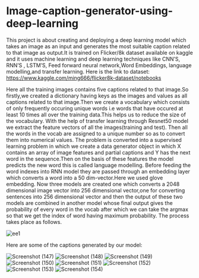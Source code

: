 # Image-caption-generator-using-deep-learning

This project is about creating and deploying a deep learning model which takes an image as an
input and generates the most suitable caption related to that image as output.It is trained on
Flicker/8k dataset available on kaggle and it uses machine learning and deep learning
techniques like CNN’S, RNN’S , LSTM’S, Feed forward neural network,Word Embeddings,
language modelling,and transfer learning.
Here is the link to dataset:
https://www.kaggle.com/ming666/flicker8k-dataset/notebooks

Here all the training images contains five captions related to that image.So firstly,we created a dictionary having keys as the images and values as all captions related to that image.Then we create a vocabulary which consists of only frequently occuring unique words i.e words that have occured at least 10 times all over the training data.This helps us to reduce the size of the vocabulary.
With the help of transfer learning through Resnet50 model we extract the feature vectors of all the images(training and test).
Then all the words in the vocab are assigned to a unique number so as to convert them into numerical values.
The problem is converted into a supervised learning problem in which we create a data generator object in which X contains an array of image features and partial captions and Y has the next word in the sequence.Then on the basis of these features the model predicts the new word this is called language modelling.
Before feeding the word indexes into RNN model they are passed through an embedding layer which converts a word into a 50 dim-vector.Here we used glove embedding.
Now three models are created one which converts a 2048 dimensional image vector into 256 dimensional vector,one for converting sentences into 256 dimensional vector and then the output of these two models are combined in another model whose final output gives the probability of every word in the vocab after which we can take the argmax so that we get the index of word having maximum probability. The process takes place as follows.

![ee1](https://user-images.githubusercontent.com/62187533/121786680-2db64e80-cbdf-11eb-8f82-fc496e3a1377.jpeg)


Here are some of the captions generated by our model:

![Screenshot (147)](https://user-images.githubusercontent.com/62187533/121786918-889c7580-cbe0-11eb-979f-3365c9475cbf.png)
![Screenshot (148)](https://user-images.githubusercontent.com/62187533/121786919-89350c00-cbe0-11eb-959c-c5132426ba18.png)
![Screenshot (149)](https://user-images.githubusercontent.com/62187533/121786920-89350c00-cbe0-11eb-986c-1afdd6b01060.png)
![Screenshot (150)](https://user-images.githubusercontent.com/62187533/121786922-89cda280-cbe0-11eb-86a8-5b45fb7286bc.png)
![Screenshot (151)](https://user-images.githubusercontent.com/62187533/121786923-8a663900-cbe0-11eb-9b29-a0434e965896.png)
![Screenshot (152)](https://user-images.githubusercontent.com/62187533/121786926-8b976600-cbe0-11eb-9377-613151a6aca6.png)
![Screenshot (153)](https://user-images.githubusercontent.com/62187533/121786929-8c2ffc80-cbe0-11eb-9598-67a0f95e8638.png)
![Screenshot (154)](https://user-images.githubusercontent.com/62187533/121786931-8cc89300-cbe0-11eb-8c28-cfb3630f6ddb.png)
